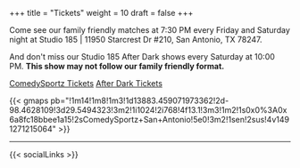 +++
title = "Tickets"
weight = 10
draft = false
+++

Come see our family friendly matches at 7:30 PM every Friday and Saturday night at Studio 185 | 11950 Starcrest Dr #210, San Antonio, TX 78247.

And don't miss our Studio 185 After Dark shows every Saturday at 10:00 PM. **This show may not follow our family friendly format.**

<a target="_blank" href="//cszsanantonio.vbotickets.com/event/ComedySportz_Main_Event/10273" class="button special">ComedySportz Tickets</a>     <a target="_blank"  href="//cszsanantonio.vbotickets.com/event/Studio_185_After_Dark/17152" class="button special">After Dark Tickets</a>

{{< gmaps pb="!1m14!1m8!1m3!1d13883.459071973362!2d-98.4628109!3d29.5494323!3m2!1i1024!2i768!4f13.1!3m3!1m2!1s0x0%3A0x6a8fc18bbee1a15!2sComedySportz+San+Antonio!5e0!3m2!1sen!2sus!4v1491271215064" >}}

---

{{< socialLinks >}}
